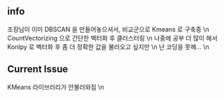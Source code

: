 ## info
  조장님이 이미 DBSCAN 을 만들어놓으셔서, 비교군으로 Kmeans 로 구축중 \n
  CountVectorizing 으로 간단한 벡터화 후 클러스터링 \n
  나중에 공부 더 많이 해서 Konlpy 로 벡터화 후 좀 더 정확한 값을 불러오고 싶지만 \n
  난 코딩을 못해... \n

## Current Issue
KMeans 라이브러리가 안불러와짐 \n


